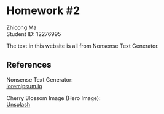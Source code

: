# Homework #2

Zhicong Ma  
Student ID: 12276995

The text in this website is all from Nonsense Text Generator.

## References

Nonsense Text Generator:  
[loremipsum.io](https://loremipsum.io)

Cherry Blossom Image (Hero Image):  
[Unsplash](https://images.unsplash.com/photo-1518705130527-a85ab6d25e6f?ixlib=rb-1.2.1&ixid=MnwxMjA3fDB8MHxwaG90by1wYWdlfHx8fGVufDB8fHx8&auto=format&fit=crop&w=1740&q=80)